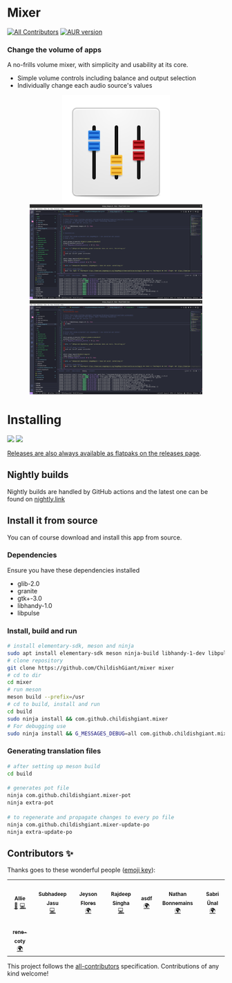 # Mixer
[![All Contributors](https://img.shields.io/github/all-contributors/childishgiant/mixer)](#contributors-)
[![AUR version](https://img.shields.io/aur/version/elementary-mixer)](https://aur.archlinux.org/packages/elementary-mixer)
### Change the volume of apps

A no-frills volume mixer, with simplicity and usability at its core.

* Simple volume controls including balance and output selection
* Individually change each audio source's values

<p align="center">
<img width="250" src="data/icons/com.github.childishgiant.mixer.svg" alt="Logo">
<br>
<img width="400" src="docs/light.png" alt="Light mode">
<img width="400" src="docs/dark.png" alt="Dark mode">
</p>

# Installing

<a href="https://appcenter.elementary.io/com.github.childishgiant.mixer"><img src="https://appcenter.elementary.io/badge.svg" height="75" /></a>
<a href="https://flathub.org/apps/details/com.github.childishgiant.mixer"><img src="https://flathub.org/assets/badges/flathub-badge-en.svg" height="75" />


Releases are also always available as flatpaks on the [releases page](https://github.com/childishgiant/mixer/releases).

## Nightly builds

Nightly builds are handled by GitHub actions and the latest one can be found on [nightly.link](https://nightly.link/ChildishGiant/mixer/workflows/ci/main/Mixer.zip)
## Install it from source

You can of course download and install this app from source.

### Dependencies

Ensure you have these dependencies installed

* glib-2.0
* granite
* gtk+-3.0
* libhandy-1.0
* libpulse

### Install, build and run

```bash
# install elementary-sdk, meson and ninja
sudo apt install elementary-sdk meson ninja-build libhandy-1-dev libpulse-dev
# clone repository
git clone https://github.com/ChildishGiant/mixer mixer
# cd to dir
cd mixer
# run meson
meson build --prefix=/usr
# cd to build, install and run
cd build
sudo ninja install && com.github.childishgiant.mixer
# For debugging use
sudo ninja install && G_MESSAGES_DEBUG=all com.github.childishgiant.mixer
```

### Generating translation files

```bash
# after setting up meson build
cd build

# generates pot file
ninja com.github.childishgiant.mixer-pot
ninja extra-pot

# to regenerate and propagate changes to every po file
ninja com.github.childishgiant.mixer-update-po
ninja extra-update-po
```

## Contributors ✨

Thanks goes to these wonderful people ([emoji key](https://allcontributors.org/docs/en/emoji-key)):

<!-- ALL-CONTRIBUTORS-LIST:START - Do not remove or modify this section -->
<!-- prettier-ignore-start -->
<!-- markdownlint-disable -->
<table>
  <tr>
    <td align="center"><a href="https://github.com/ChildishGiant"><img src="https://avatars.githubusercontent.com/u/13716824?v=4?s=100" width="100px;" alt=""/><br /><sub><b>Allie</b></sub></a><br /><a href="#design-ChildishGiant" title="Design">🎨</a> <a href="https://github.com/ChildishGiant/mixer/commits?author=ChildishGiant" title="Code">💻</a></td>
    <td align="center"><a href="https://github.com/SubhadeepJasu"><img src="https://avatars.githubusercontent.com/u/20795161?v=4?s=100" width="100px;" alt=""/><br /><sub><b>Subhadeep Jasu</b></sub></a><br /><a href="https://github.com/ChildishGiant/mixer/commits?author=SubhadeepJasu" title="Code">💻</a></td>
    <td align="center"><a href="https://github.com/JeysonFlores"><img src="https://avatars.githubusercontent.com/u/68255757?v=4?s=100" width="100px;" alt=""/><br /><sub><b>Jeyson Flores</b></sub></a><br /><a href="#translation-JeysonFlores" title="Translation">🌍</a></td>
    <td align="center"><a href="https://dribbble.com/Suzie97"><img src="https://avatars.githubusercontent.com/u/68198116?v=4?s=100" width="100px;" alt=""/><br /><sub><b>Rajdeep Singha</b></sub></a><br /><a href="https://github.com/ChildishGiant/mixer/commits?author=Suzie97" title="Code">💻</a></td>
    <td align="center"><a href="https://github.com/asdffdsdaf"><img src="https://avatars.githubusercontent.com/u/87440869?v=4?s=100" width="100px;" alt=""/><br /><sub><b>asdf</b></sub></a><br /><a href="#translation-asdffdsdaf" title="Translation">🌍</a></td>
    <td align="center"><a href="https://nathanbonnemains.squill.fr"><img src="https://avatars.githubusercontent.com/u/45366162?v=4?s=100" width="100px;" alt=""/><br /><sub><b>Nathan Bonnemains</b></sub></a><br /><a href="#translation-NathanBnm" title="Translation">🌍</a></td>
    <td align="center"><a href="http://www.yakusha.net"><img src="https://avatars.githubusercontent.com/u/6218679?v=4?s=100" width="100px;" alt=""/><br /><sub><b>Sabri Ünal</b></sub></a><br /><a href="#translation-libreajans" title="Translation">🌍</a></td>
  </tr>
  <tr>
    <td align="center"><a href="https://github.com/rene-coty"><img src="https://avatars.githubusercontent.com/u/95506494?v=4?s=100" width="100px;" alt=""/><br /><sub><b>rene-coty</b></sub></a><br /><a href="#translation-rene-coty" title="Translation">🌍</a></td>
  </tr>
</table>

<!-- markdownlint-restore -->
<!-- prettier-ignore-end -->

<!-- ALL-CONTRIBUTORS-LIST:END -->

This project follows the [all-contributors](https://github.com/all-contributors/all-contributors) specification. Contributions of any kind welcome!
